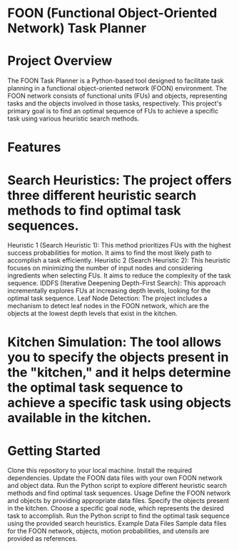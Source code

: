 # FOON (Functional Object-Oriented Network) Task Planner
# Project Overview
The FOON Task Planner is a Python-based tool designed to facilitate task planning in a functional object-oriented network (FOON) environment. The FOON network consists of functional units (FUs) and objects, representing tasks and the objects involved in those tasks, respectively. This project's primary goal is to find an optimal sequence of FUs to achieve a specific task using various heuristic search methods.

# Features
# Search Heuristics: The project offers three different heuristic search methods to find optimal task sequences.

Heuristic 1 (Search Heuristic 1): This method prioritizes FUs with the highest success probabilities for motion. It aims to find the most likely path to accomplish a task efficiently.
Heuristic 2 (Search Heuristic 2): This heuristic focuses on minimizing the number of input nodes and considering ingredients when selecting FUs. It aims to reduce the complexity of the task sequence.
IDDFS (Iterative Deepening Depth-First Search): This approach incrementally explores FUs at increasing depth levels, looking for the optimal task sequence.
Leaf Node Detection: The project includes a mechanism to detect leaf nodes in the FOON network, which are the objects at the lowest depth levels that exist in the kitchen.

# Kitchen Simulation: The tool allows you to specify the objects present in the "kitchen," and it helps determine the optimal task sequence to achieve a specific task using objects available in the kitchen.

# Getting Started
Clone this repository to your local machine.
Install the required dependencies.
Update the FOON data files with your own FOON network and object data.
Run the Python script to explore different heuristic search methods and find optimal task sequences.
Usage
Define the FOON network and objects by providing appropriate data files.
Specify the objects present in the kitchen.
Choose a specific goal node, which represents the desired task to accomplish.
Run the Python script to find the optimal task sequence using the provided search heuristics.
Example Data Files
Sample data files for the FOON network, objects, motion probabilities, and utensils are provided as references.
